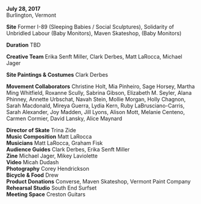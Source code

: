 **July 28, 2017**   
Burlington, Vermont

**Site** Former I-89 (Sleeping Babies / Social Sculptures), Solidarity of Unbridled Labour (Baby Monitors), Maven Skateshop, (Baby Monitors)

**Duration** TBD

**Creative Team** Erika Senft Miller, Clark Derbes, Matt LaRocca, Michael Jager

**Site Paintings & Costumes** Clark Derbes

**Movement Collaborators** Christine Holt, Mia Pinheiro, Sage Horsey, Martha Ming Whitfield, Roxanne Scully, Sabrina Gibson, Elizabeth M. Seyler, Alana Phinney, Annette Urbschat, Navah Stein, Mollie Morgan, Holly Chagnon, Sarah Macdonald, Mireya Guerra, Lydia Kern, Ruby LaBrusciano-Carris, Sarah Alexander, Joy Madden, Jill Lyons, Alison Mott, Melanie Centeno, Carmen Cormier, David Lansky, Alice Maynard

**Director of Skate** Trina Zide  
**Music Composition** Matt LaRocca  
**Musicians** Matt LaRocca, Graham Fisk  
**Audience Guides** Clark Derbes, Erika Senft Miller    
**Zine** Michael Jager, Mikey Laviolette  
**Video** Micah Dudash  
**Photography** Corey Hendrickson  
**Bicycle & Food** Drew  
**Product Donations** Converse, Maven Skateshop, Vermont Paint Company 
**Rehearsal Studio** South End Surfset  
**Meeting Space** Creston Guitars

